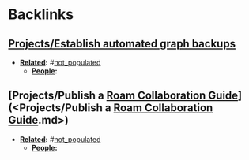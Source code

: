 
# Backlinks
## [Projects/Establish automated graph backups](<Projects/Establish automated graph backups.md>)
- **[Related](<Related.md>):** #[not_populated](<not_populated.md>)
    - **[People](<People.md>):**

## [Projects/Publish a [Roam Collaboration Guide](<Roam Collaboration Guide.md>)](<Projects/Publish a [Roam Collaboration Guide](<Roam Collaboration Guide.md>).md>)
- **[Related](<Related.md>):** #[not_populated](<not_populated.md>)
    - **[People](<People.md>):**

